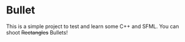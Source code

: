 # Bullet
This is a simple project to test and learn some C++ and SFML. You can shoot <strike>Rectangles</strike> Bullets!
